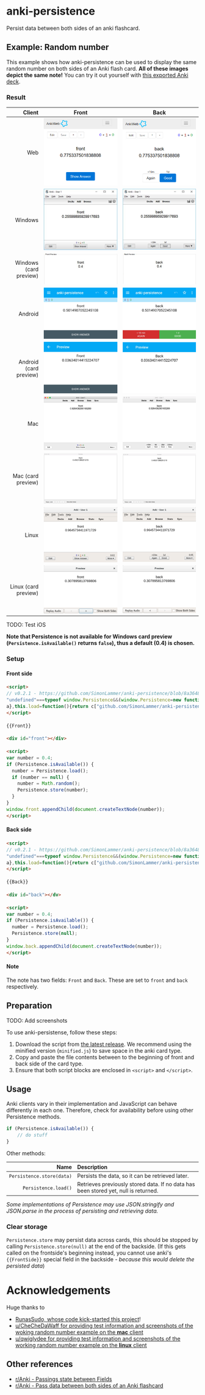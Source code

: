 # anki-persistence
Persist data between both sides of an anki flashcard.

## Example: Random number

This example shows how anki-persistence can be used to display the same random number on both sides of an Anki flash card. **All of these images depict the same note!** You can try it out yourself with [this exported Anki deck](examples/random-number/anki-persistence.apkg).

### Result
| Client                 | Front | Back |
| ----------------------:|:-----:|:----:|
|                    Web | ![Random number example on the web client - Front](examples/random-number/Web-Front.jpg) | ![Random number example on the web client - Back](examples/random-number/Web-Back.jpg) |
|                Windows | ![Random number example on the Windows client - Front](examples/random-number/Windows-Front.jpg) | ![Random number example on the Windows client - Back](examples/random-number/Windows-Back.jpg) |
| Windows (card preview) | ![Random number example on the Windows client (card preview) - Front](examples/random-number/Windows_Preview-Front.jpg) | ![Random number example on the Windows client (card preview) - Back](examples/random-number/Windows_Preview-Back.jpg) |
|                Android | ![Random number example on the Android client - Front](examples/random-number/AnkiDroid-Front.jpg) | ![Random number example on the Android client - Back](examples/random-number/AnkiDroid-Back.jpg) |
| Android (card preview) | ![Random number example on the Android client (card preview) - Front](examples/random-number/AnkiDroid_Preview-Front.jpg) | ![Random number example on the Android client (card preview) - Back](examples/random-number/AnkiDroid_Preview-Back.jpg) |
|                    Mac | ![Random number example on the Mac client - Front](examples/random-number/Mac-Front.png) | ![Random number example on the Mac client - Back](examples/random-number/Mac-Back.png) |
|     Mac (card preview) | ![Random number example on the Mac client (card preview) - Front](examples/random-number/Mac_Preview-Front.png) | ![Random number example on the Mac client (card preview) - Back](examples/random-number/Mac_Preview-Back.png) |
|                  Linux | ![Random number example on the Linux client - Front](examples/random-number/Linux-Front.png) | ![Random number example on the Linux client - Back](examples/random-number/Linux-Back.png) |
|     Linux (card preview) | ![Random number example on the Linux client (card preview) - Front](examples/random-number/Linux_Preview-Front.png) | ![Random number example on the Linux client (card preview) - Back](examples/random-number/Linux_Preview-Back.png) |

TODO: Test iOS

**Note that Persistence is not available for Windows card preview (```Persistence.isAvailable()``` returns ```false```), thus a default (0.4) is chosen.**

### Setup
#### Front side
~~~html
<script>
// v0.2.1 - https://github.com/SimonLammer/anki-persistence/blob/8a3648baa02a9cd5c1f51e5adf3772dd5d494757/script.js
"undefined"===typeof window.Persistence&&(window.Persistence=new function(){var a=!1;try{"object"===typeof window.sessionStorage&&(a=!0,this.store=function(a){sessionStorage.setItem("github.com/SimonLammer/anki-persistence",JSON.stringify(a))},this.load=function(){return JSON.parse(sessionStorage.getItem("github.com/SimonLammer/anki-persistence"))})}catch(e){}for(var d=["py","qt"],b=0;!a&&b<d.length;b++){var c=window[d[b]];"object"===typeof c&&(a=!0,this.store=function(a){c["github.com/SimonLammer/anki-persistence"]=
a},this.load=function(){return c["github.com/SimonLammer/anki-persistence"]||null})}this.isAvailable=function(){return a}});
</script>

{{Front}}

<div id="front"></div>

<script>
var number = 0.4;
if (Persistence.isAvailable()) {
  number = Persistence.load();
  if (number == null) {
    number = Math.random();
    Persistence.store(number);
  }
}
window.front.appendChild(document.createTextNode(number));
</script>
~~~

#### Back side

~~~html
<script>
// v0.2.1 - https://github.com/SimonLammer/anki-persistence/blob/8a3648baa02a9cd5c1f51e5adf3772dd5d494757/script.js
"undefined"===typeof window.Persistence&&(window.Persistence=new function(){var a=!1;try{"object"===typeof window.sessionStorage&&(a=!0,this.store=function(a){sessionStorage.setItem("github.com/SimonLammer/anki-persistence",JSON.stringify(a))},this.load=function(){return JSON.parse(sessionStorage.getItem("github.com/SimonLammer/anki-persistence"))})}catch(e){}for(var d=["py","qt"],b=0;!a&&b<d.length;b++){var c=window[d[b]];"object"===typeof c&&(a=!0,this.store=function(a){c["github.com/SimonLammer/anki-persistence"]=
a},this.load=function(){return c["github.com/SimonLammer/anki-persistence"]||null})}this.isAvailable=function(){return a}});
</script>

{{Back}}

<div id="back"></dv>

<script>
var number = 0.4;
if (Persistence.isAvailable()) {
  number = Persistence.load();
  Persistence.store(null);
}
window.back.appendChild(document.createTextNode(number));
</script>
~~~

#### Note

The note has two fields: ```Front``` and ```Back```.
These are set to ```front``` and ```back``` respectively.

## Preparation

TODO: Add screenshots

To use anki-persistense, follow these steps:
1. Download the script from [the latest release](releases/latest). We recommend using the minified version (```minified.js```) to save space in the anki card type.
1. Copy and paste the file contents between to the beginning of front and back side of the card type.
1. Ensure that both script blocks are enclosed in ```<script>``` and ```</script>```.

## Usage

Anki clients vary in their implementation and JavaScript can behave differently in each one. Therefore, check for availability before using other Persistence methods.

~~~javascript
if (Persistence.isAvailable()) {
	// do stuff
}
~~~

Other methods:

|                       Name    | Description |
| -----------------------------:|:----------- |
| ```Persistence.store(data)``` | Persists the data, so it can be retrieved later. |
|      ```Persistence.load()``` | Retrieves previously stored data. If no data has been stored yet, null is returned. |

*Some implementations of Persistence may use JSON.stringify and JSON.parse in the process of persisting and retrieving data.*

### Clear storage

```Persistence.store``` may persist data across cards, this should be stopped by calling ```Persistence.store(null)``` at the end of the backside. (If this gets called on the frontside's beginning instead, you cannot use anki's ```{{FrontSide}}``` special field in the backside *- because this would delete the persisted data*)

# Acknowledgements

Huge thanks to

* [RunasSudo, whose code kick-started this project](https://yingtongli.me/blog/2015/03/15/random-question-generator-on-anki-using.html)!
* [u/CheCheDaWaff for providing test information and screenshots of the woking random number example on the **mac** client](https://www.reddit.com/r/Anki/comments/8ksjqb/pass_data_between_both_sides_of_an_anki_flashcard/dzbpfdd/)
* [u/qwiglydee for providing test information and screenshots of the working random number example on the **linux** client](https://www.reddit.com/r/Anki/comments/8ksjqb/pass_data_between_both_sides_of_an_anki_flashcard/dzbpnbm/)


## Other references

* [r/Anki - Passings state between Fields](https://www.reddit.com/r/Anki/comments/4mhfmm/passing_state_between_fields/)
* [r/Anki - Pass data between both sides of an Anki flashcard](https://www.reddit.com/r/Anki/comments/8ksjqb/pass_data_between_both_sides_of_an_anki_flashcard/)